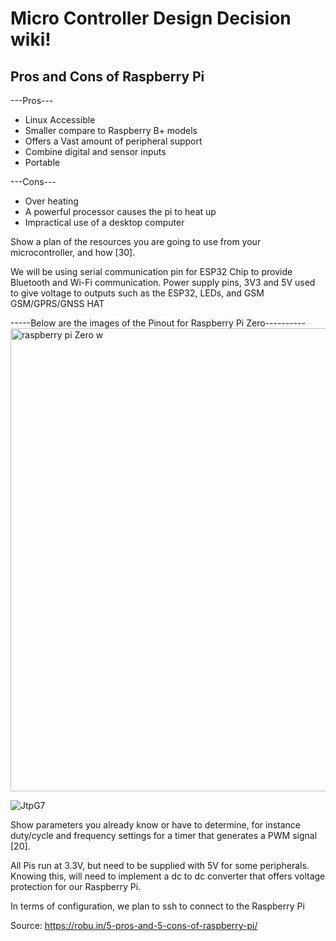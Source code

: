 # Micro Controller Design Decision wiki!
## Pros and Cons of Raspberry Pi

---Pros---
- Linux Accessible
- Smaller compare to Raspberry B+ models
- Offers a Vast amount of peripheral support
- Combine digital and sensor inputs
- Portable

---Cons---
- Over heating
- A powerful processor causes the pi to heat up 
- Impractical use of a desktop computer

Show a plan of the resources you are going to use from your microcontroller, and how [30]. 

We will be using serial communication pin for ESP32 Chip to provide Bluetooth and Wi-Fi communication.
Power supply pins, 3V3 and 5V used to give voltage to outputs such as the ESP32, LEDs, and GSM GSM/GPRS/GNSS HAT

-----Below are the images of the Pinout for Raspberry Pi Zero----------
<img width="741" alt="raspberry pi Zero w" src="https://github.com/user-attachments/assets/723cd974-e2de-44cb-b87a-54d0f33c4133">


![JtpG7](https://github.com/user-attachments/assets/d4f3e993-5870-4e95-8d57-fdb43c61d3bf)



Show parameters you already know or have to determine, for instance duty/cycle and frequency settings for a timer that generates a PWM signal [20]. 

All Pis run at 3.3V, but need to be supplied with 5V for some peripherals. Knowing this, will need to implement a dc to dc converter that offers voltage protection for our Raspberry Pi.

In terms of configuration, we plan to ssh to connect to the Raspberry Pi






Source: 
https://robu.in/5-pros-and-5-cons-of-raspberry-pi/
